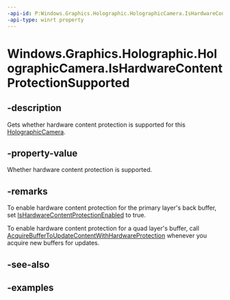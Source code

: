 ```yaml
---
-api-id: P:Windows.Graphics.Holographic.HolographicCamera.IsHardwareContentProtectionSupported
-api-type: winrt property
---
```


<!-- Property syntax.
public bool IsHardwareContentProtectionSupported { get; }
-->

# Windows.Graphics.Holographic.HolographicCamera.IsHardwareContentProtectionSupported

## -description
Gets whether hardware content protection is supported for this [HolographicCamera](holographiccamera.md).

## -property-value
Whether hardware content protection is supported.

## -remarks
To enable hardware content protection for the primary layer's back buffer, set [IsHardwareContentProtectionEnabled](holographiccamera_ishardwarecontentprotectionenabled.md) to true.

To enable hardware content protection for a quad layer's buffer, call [AcquireBufferToUpdateContentWithHardwareProtection](holographicquadlayerupdateparameters_acquirebuffertoupdatecontentwithhardwareprotection_809854092.md) whenever you acquire new buffers for updates.

## -see-also

## -examples


